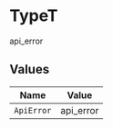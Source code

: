 # TypeT

api_error


## Values

| Name       | Value      |
| ---------- | ---------- |
| `ApiError` | api_error  |